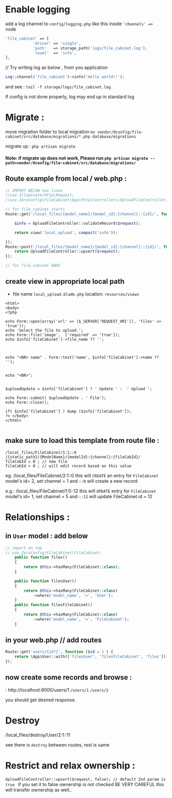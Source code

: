 # Enable logging 

add a log channel to `config/logging.php` like this  inside `'channels' => ` node

```php
'file_cabinet' => [
            'driver' => 'single',
            'path'   => storage_path('logs/file_cabinet.log'),
            'level'  => 'info',
], 
```

// Try writing log as below , from you application 
```php
Log::channel('file_cabinet')->info('Hello world!!');
```

and see : `tail -f storage/logs/file_cabinet.log`

If config is not done properly, log may end up in standard log 




# Migrate  : 

move migration folder to local migration `mv vendor/0config/file-cabinet/src/database/migrations/*.php database/migrations`

migrate up : `php artisan migrate`

#### Note: if migrate up does not work, Please run `php artisan migrate --path=vendor/0config/file-cabinet/src/database/migrations/`






## Route example from local / web.php : 

```php
// IMPORT BELOW two lines 
//use Illuminate\Http\Request;
//use ZeroConfig\FileCabinet\App\Http\Controllers\UploadFileController;

// for file_cabinet starts
Route::get('/local_files/{model_name}/{model_id}:{channel}::{id}/', function (Request $request) {

    $info = UploadFileController::validateRecord($request);

    return view('local_upload', compact('info'));

});
Route::post('/local_files/{model_name}/{model_id}:{channel}::{id}/', function (Request $request) {
    return UploadFileController::upsert($request);
});

// for file_cabinet ENDS 

```



 ## create view in appropriate local path 
 
 - file name `local_upload.blade.php` location: `resources/views`

```
<html>
<body>
<?php

echo Form::open(array('url' => ($_SERVER['REQUEST_URI']), 'files' => 'true'));
echo 'Select the file to upload.';
echo Form::file('image',  ['required' => 'true']);
echo $info['fileCabinet']->file_name ?? '';



echo "<BR> name" . Form::text('name', $info['fileCabinet']->name ?? '');


echo "<BR>";


$uploadUpdate = $info['fileCabinet'] ? ' Update ' :  ' Upload ';

echo Form::submit( $uploadUpdate . ' File');
echo Form::close();

if( $info['fileCabinet'] ) dump ($info['fileCabinet']);
?> </body>
</html>


```


## make sure to load this template from route file : 
```
/local_files/FileCabinet/1:1::0
/{static_path}/{ModelName}/{modelId}:{channel}:{fileCabId}/
fileCabId = 0 ; // new file
fileCabId > 0 ; // will edit record based on this value 
```


eg: /local_files/FileCabinet/2:1::0
this will `CREATE` an entry for `FileCabinet` model's id= 2, set channel = 1 and `::0` will create  a new record 


e.g.: /local_files/FileCabinet/1:5::12
this will `UPDATE`  entry for `FileCabinet` model's id= 1, set channel = 5 and `::12` will update FileCabinet.id = 12 




# Relationships : 

## in `User` model : add below 



```php
// import on top
// use ZeroConfig\FileCabinet\FileCabinet; 
    public function files()
    {
        return $this->hasMany(FileCabinet::class);
    }

    public function filesUser()
    {
        return $this->hasMany(FileCabinet::class)
            ->where('model_name', '=', 'User');
    }
    public function filesFileCabinet()
    {
        return $this->hasMany(FileCabinet::class)
            ->where('model_name', '=', 'FileCabinet');
    }

```

## in your web.php // add routes

```php
Route::get('users/{id?}', function ($id = 1 ) {
    return \App\User::with(['filesUser', 'filesFileCabinet', 'files'])->find($id);
});

```

## now create some records and browse :
: http://localhost:8000/users/1
`/users/1`
`/users/2`

you should get desired response.



# Destroy 

/local_files/destroy/User/2:1::11

see there is `destroy` between routes, rest is same 



# Restrict and relax ownership : 

`UploadFileController::upsert($request, false); // default 2nd param is true ` 
if you set it to false ownership is not checked
BE VERY CAREFUL this will transfer ownership as well.. 





